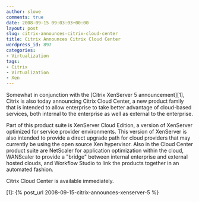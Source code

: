 ```yaml
---
author: slowe
comments: true
date: 2008-09-15 09:03:03+00:00
layout: post
slug: citrix-announces-citrix-cloud-center
title: Citrix Announces Citrix Cloud Center
wordpress_id: 897
categories:
- Virtualization
tags:
- Citrix
- Virtualization
- Xen
---
```


Somewhat in conjunction with the [Citrix XenServer 5 announcement][1], Citrix is also today announcing Citrix Cloud Center, a new product family that is intended to allow enterprise to take better advantage of cloud-based services, both internal to the enterprise as well as external to the enterprise.

Part of this product suite is XenServer Cloud Edition, a version of XenServer optimized for service provider environments. This version of XenServer is also intended to provide a direct upgrade path for cloud providers that may currently be using the open source Xen hypervisor. Also in the Cloud Center product suite are NetScaler for application optimization within the cloud, WANScaler to provide a "bridge" between internal enterprise and external hosted clouds, and Workflow Studio to link the products together in an automated fashion.

Citrix Cloud Center is available immediately.

[1]: {% post_url 2008-09-15-citrix-announces-xenserver-5 %}
